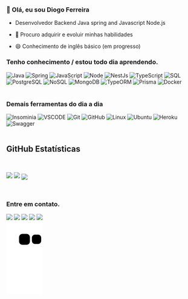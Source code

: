 
### 👋 Olá, eu sou Diogo Ferreira

- Desenvolvedor Backend Java spring and Javascript Node.js
- 👯 Procuro adquirir e evoluir minhas habilidades

- 😄 Conhecimento de inglês básico (em progresso)


### Tenho conhecimento / estou todo dia aprendendo. 
<div>
   <img alt="Java" src="https://img.shields.io/badge/java-%23323330.svg?style=for-the-badge&logo=java&logoColor=%23F7DF1E"/>
   <img alt="Spring" src="https://img.shields.io/badge/spring%23323330.svg?style=for-the-badge&logo=java&logoColor=%23F7DF1E"/>
   <img alt="JavaScript" src="https://img.shields.io/badge/javascript-%23323330.svg?style=for-the-badge&logo=javascript&logoColor=%23F7DF1E"/>
   <img alt="Node" src="https://img.shields.io/badge/node.js-6DA55F?style=for-the-badge&logo=node.js&logoColor=white"/>
   <img alt="NestJs" src="https://img.shields.io/badge/NestJs-E95420?style=for-the-badge&logo=nestjs&logoColor=white"/>
   <img alt="TypeScript" src="https://img.shields.io/badge/typescript-%23007ACC.svg?style=for-the-badge&logo=typescript&logoColor=white"/>
  <img alt="SQL" src ='https://img.shields.io/badge/SQL-%23007ACC.svg?style=for-the-badge&logo=sql&logoColor=white'>
   <img alt="PostgreSQL" src ='https://img.shields.io/badge/postgres-%23007ACC.svg?style=for-the-badge&logo=postgresql&logoColor=white'>
   <img alt="NoSQL" src="https://img.shields.io/badge/NoSQL-6DA55F?style=for-the-badge&logo=nosql&logoColor=white"/>
    <img alt="MongoDB" src="https://img.shields.io/badge/MongoDB-6DA55F?style=for-the-badge&logo=mongodb&logoColor=white"/>
   <img alt="TypeORM" src ='https://img.shields.io/badge/typeorm-6DA55F?style=for-the-badge&logo=typeorm&logoColor=purple%27%3E'>
   <img alt="Prisma" src="https://img.shields.io/badge/prisma-%23007ACC.svg?style=for-the-badge&logo=prisma&logoColor=white"/>
  <img alt="Docker" src="https://img.shields.io/badge/docker-%23007ACC.svg?style=for-the-badge&logo=docker&logoColor=white"/>
</div>

<br/>

### Demais ferramentas do dia a dia
<div>
   <img alt="Insominia" src="https://img.shields.io/badge/insominia-%23007ACC.svg?style=for-the-badge&logo=insomnia&logoColor=white"/>
   <img alt="VSCODE" src="https://img.shields.io/badge/Visual_Studio_Code-0078D4?style=for-the-badge&logo=visual%20studio%20code&logoColor=white"/>
   <img alt="Git" src="https://img.shields.io/badge/Git-F05032?style=for-the-badge&logo=git&logoColor=white"/>
   <img alt="GitHub" src="https://img.shields.io/badge/GitHub-100000?style=for-the-badge&logo=github&logoColor=white"/>
   <img alt="Linux" src="https://img.shields.io/badge/Linux-FCC624?style=for-the-badge&logo=linux&logoColor=black"/>
   <img alt="Ubuntu" src="https://img.shields.io/badge/Ubuntu-E95420?style=for-the-badge&logo=ubuntu&logoColor=white"/>
   <img alt="Heroku" src="https://img.shields.io/badge/heroku-%23007ACC.svg?style=for-the-badge&logo=heroku&logoColor=white"/>
   <img alt="Swagger" src="https://img.shields.io/badge/swagger-6DA55F?style=for-the-badge&logo=swagger&logoColor=white"/>
</div> 

<br/>

## **GitHub Estatísticas**

<br/>
<p align="left">
   <img width="39.5%" src="https://github-readme-stats.vercel.app/api?username=DgSantos017&show_icons=true&theme=gruvbox&hide_border=true" />
   <img width="39.5%" src="https://github-readme-streak-stats.herokuapp.com/?user=DgSantos017&theme=gruvbox&hide_border=true" />
   <img align="center" width="50%" src="https://github-readme-stats.vercel.app/api/top-langs/?username=DgSantos017&layout=compact&theme=gruvbox" />
</p><br>

<div>
 
 ### Entre em contato.
<div> 
  <a target="_blank" href="https://www.youtube.com/channel/UCb42rlAkDw33qHrbWH59b4Q/featured"><img target="_blank" src="https://img.shields.io/badge/YouTube-FF0000?style=for-the-badge&logo=youtube&logoColor=white"></a>
  <a target="_blank" href="https://www.instagram.com/diogo__.js/"><img target="_blank" src="https://img.shields.io/badge/-Instagram-%23E4405F?style=for-the-badge&logo=instagram&logoColor=white"></a>
  <a target="_blank" href="mailto: diogosantosferreira.01@gmail.com"><img target="_blank" src="https://img.shields.io/badge/-Gmail-%23333?style=for-the-badge&logo=gmail&logoColor=white"></a>
  <a target="_blank" href="https://www.linkedin.com/in/diogo-santos01/"><img target="_blank" src="https://img.shields.io/badge/-LinkedIn-%230077B5?style=for-the-badge&logo=linkedin&logoColor=white"></a> 
  <a target="_blank" href="https://wa.me/5598981163277"><img target="_blank" src="https://img.shields.io/badge/WhatsApp-25D366?style=for-the-badge&logo=whatsapp&logoColor=white"></a> 
  
</div>
    <img src="https://github.com/andreyna1808/andreyna1808/blob/output/github-contribution-grid-snake.svg" />
</div> 
